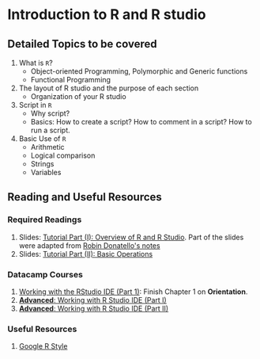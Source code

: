 # Introduction to R and R studio

## Detailed Topics to be covered

1. What is `R`?
    - Object-oriented Programming, Polymorphic and Generic functions
    - Functional Programming
2. The layout of R studio and the purpose of each section
    - Organization of your R studio
3. Script in `R`
    - Why script? 
    - Basics: How to create a script? How to comment in a script? How to run a script. 
4. Basic Use of `R`
    - Arithmetic
    - Logical comparison
    - Strings
    - Variables

## Reading and Useful Resources

### Required Readings

1. Slides: [Tutorial Part (I): Overview of R and R Studio](../lecture/intro-to-R_part1.pdf). Part of the slides were adapted from [Robin Donatello's notes](https://norcalbiostat.netlify.com/post/software-overview/)
2. Slides:  [Tutorial Part (II): Basic Operations](../lecture/intro-to-R_part2.Rmd)

### Datacamp Courses

1. [Working with the RStudio IDE (Part 1)](https://campus.datacamp.com/courses/working-with-the-rstudio-ide-part-1): Finish Chapter 1 on **Orientation**.
2. [**Advanced**: Working with R Studio IDE (Part I)](https://www.datacamp.com/courses/working-with-the-rstudio-ide-part-1)
3. [**Advanced**: Working with R Studio IDE (Part II)](https://www.datacamp.com/courses/working-with-the-rstudio-ide-part-2)

### Useful Resources

1. [Google R Style](https://google.github.io/styleguide/Rguide.xml)